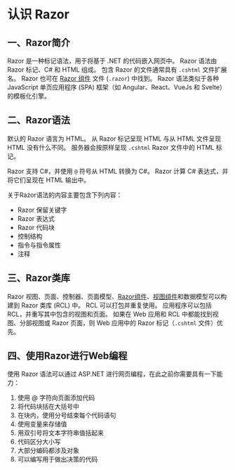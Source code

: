 # 认识 Razor

## 一、Razor简介
Razor 是一种标记语法，用于将基于 .NET 的代码嵌入网页中。 Razor 语法由 Razor 标记、C# 和 HTML 组成。 包含 Razor 的文件通常具有 `.cshtml` 文件扩展名。 Razor 也可在 [Razor 组件](https://learn.microsoft.com/zh-cn/aspnet/core/blazor/components/?view=aspnetcore-6.0) 文件 (`.razor`) 中找到。 Razor 语法类似于各种 JavaScript 单页应用程序 (SPA) 框架（如 Angular、React、VueJs 和 Svelte）的模板化引擎。

## 二、Razor语法

默认的 Razor 语言为 HTML。 从 Razor 标记呈现 HTML 与从 HTML 文件呈现 HTML 没有什么不同。 服务器会按原样呈现 `.cshtml` Razor 文件中的 HTML 标记。

Razor 支持 C#，并使用 `@` 符号从 HTML 转换为 C#。 Razor 计算 C# 表达式，并将它们呈现在 HTML 输出中。

关于Razor语法的内容主要包含下列内容：

- Razor 保留关键字
- Razor 表达式
- Razor 代码块
- 控制结构
- 指令与指令属性
- 注释

## 三、Razor类库
Razor 视图、页面、控制器、页面模型、[Razor组件](https://learn.microsoft.com/zh-cn/aspnet/core/blazor/components/class-libraries?view=aspnetcore-6.0)、[视图组件](https://learn.microsoft.com/zh-cn/aspnet/core/mvc/views/view-components?view=aspnetcore-6.0)和数据模型可以构建到 Razor 类库 (RCL) 中。 RCL 可以打包并重复使用。 应用程序可以包括 RCL，并重写其中包含的视图和页面。 如果在 Web 应用和 RCL 中都能找到视图、分部视图或 Razor 页面，则 Web 应用中的 Razor 标记（`.cshtml` 文件）优先。

## 四、使用Razor进行Web编程

使用 Razor 语法可以通过 ASP.NET 进行网页编程，在此之前你需要具有一下能力：

1. 使用 @ 字符向页面添加代码
2. 将代码块括在大括号中
3. 在块内，使用分号结束每个代码语句
4. 使用变量来存储值
5. 用双引号将文本字符串值括起来
6. 代码区分大小写
7. 大部分编码都涉及对象
8. 可以编写用于做出决策的代码


